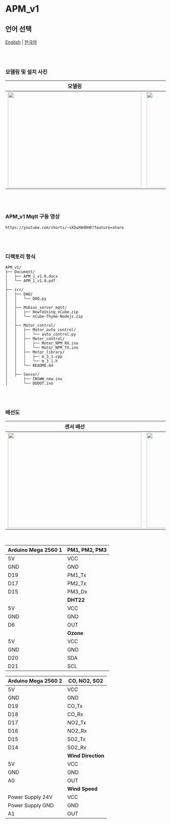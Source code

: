 # APM_v1
## 언어 선택

[English](README.md) | [한국어](README_KR.md)

<br><br>

### 모델링 및 설치 사진
<div align="center">
  
  | 모델링 | 설치 |
  |:---:|:---:|
  | <img src="https://github.com/user-attachments/assets/16247e7f-1541-47be-a514-2af5a8bb7449" width="420px" height="300px"> | <img src="https://github.com/user-attachments/assets/54e6a5d6-ec62-4971-b192-cef102818fc4" width="420px" height="300px"> |
</div>

<br><br>

### APM_v1 Mqtt 구동 영상

```
https://youtube.com/shorts/-vXDwXWd0H0?feature=share
```

<br><br>

### 디렉토리 형식

```
APM_v1/
├── Document/
│   ├── APM_1_v1.0.docx
│   └── APM_1_v1.0.pdf
│
├── src/
│   ├── DAQ/
│   │   └── DAQ.py
│   │
│   ├── Mobius_server_mqtt/
│   │   ├── HowToUsing_nCube.zip
│   │   └── nCube-Thyme-Nodejs.zip
│   │
│   ├── Motor_control/
│   │   ├── Motor_auto_control/
│   │   │   └── auto_control.py
│   │   ├── Motor_control/
│   │   │   ├── Motor_NPM_RX.ino
│   │   │   └── Motor_NPM_TX.ino
│   │   ├── Motor_library/
│   │   │   ├── m_3_1.cpp
│   │   │   └── m_3_1.h
│   │   └── README.md
│   │
│   ├── Sensor/
│       ├── CNSWW_new.ino
│       └── DDDOT.ino

```

<br><br>

### 배선도
<div align="center">
  
  | 센서 배선 | 모터 배선 |
  |:---:|:---:|
  | <img src="https://github.com/user-attachments/assets/b9ae9f78-adc2-4b7d-a810-ac639ee7c0d8" width="420px" height="300px"> | <img src="https://github.com/user-attachments/assets/166d0f0b-ee65-4d67-88f7-16cb4cec47f2" width="420px" height="300px"> |
</div>

<br>


| **Arduino Mega 2560 1**  | **PM1, PM2, PM3**      |
|-----------------------|---------------------|
| 5V                    | VCC                 |
| GND                   | GND                 |
| D19                   | PM1_Tx              |
| D17                   | PM2_Tx              |
| D15                   | PM3_Dx              |
|                       | **DHT22**              |
| 5V                    | VCC                 |
| GND                   | GND                 |
| D6                    | OUT                 |
|                       | **Ozone**     |
| 5V                    | VCC                 |
| GND                   | GND                 |
| D20                   | SDA                 |
| D21                   | SCL                 |

| **Arduino Mega 2560 2**  | **CO, NO2, SO2**      |
|-----------------------|---------------------|
| 5V                    | VCC                 |
| GND                   | GND                 |
| D19                   | CO_Tx               |
| D18                   | CO_Rx               |
| D17                   | NO2_Tx              |
| D16                   | NO2_Rx              |
| D15                   | SO2_Tx              |
| D14                   | SO2_Rx              |
|                       | **Wind Direction**     |
| 5V                    | VCC                 |
| GND                   | GND                 |
| A0                    | OUT                 |
|                       | **Wind Speed**         |
| Power Supply 24V      | VCC                 |
| Power Supply GND      | GND                 |
| A1                    | OUT                 |




